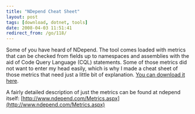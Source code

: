 ```yaml
---
title: "NDepend Cheat Sheet"
layout: post
tags: [download, dotnet, tools]
date: 2008-04-03 11:51:41
redirect_from: /go/118/
---
```


Some of you have heard of NDepend. The tool comes loaded with metrics that can be checked from fields up to namespaces and assemblies with the aid of Code Query Language (CQL) statements. Some of those metrics did not want to enter my head easily, which is why I made a cheat sheet of those metrics that need just a little bit of explanation. [You can download it here](/public/assets/NDependMetricsCheatSheet.pdf).

A fairly detailed description of just the metrics can be found at ndepend itself:
[http://www.ndepend.com/Metrics.aspx](http://www.ndepend.com/Metrics.aspx)